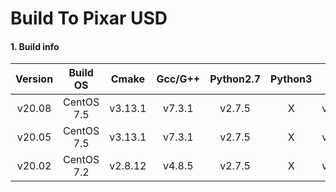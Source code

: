# Build To Pixar USD 


#### 1. Build info
|      Version     |   Build OS  |   Cmake  |  Gcc/G++ | Python2.7 |  Python3  |   Boost  |
|:----------------:|:-----------:|:--------:|:--------:|:---------:|:---------:|:--------:|
|      v20.08      | CentOS 7.5  | v3.13.1  |  v7.3.1  |  v2.7.5   |     X     |  v1.61.0 |
|      v20.05      | CentOS 7.5  | v3.13.1  |  v7.3.1  |  v2.7.5   |     X     |  v1.61.0 |
|      v20.02      | CentOS 7.2  | v2.8.12  |  v4.8.5  |  v2.7.5   |     X     |  v1.61.0 |
